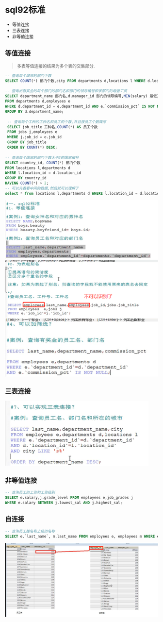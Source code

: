 # sql92标准

- 等值连接
- 三表连接
- 非等值连接

## 等值连接

>多表等值连接的结果为多个表的交集部分.

```sql
-- 查询每个城市的部门个数
SELECT COUNT(*) 部门个数,city FROM departments d,locations l WHERE d.location_id = l.location_id GROUP BY city;

-- 查询出有奖金的每个部门的部门名和部门的领导编号和该部门的最低工资
SELECT department_name 部门名,d.manager_id 部门的领导编号,MIN(salary) 最低工资 
FROM departments d,employees e 
WHERE d.department_id = e.department_id AND e.`commission_pct` IS NOT NULL
GROUP BY d.department_name;

 -- 查询每个工种的工种名和员工的个数,并且按员工个数降序
 SELECT job_title 工种名,COUNT(*) AS 员工个数 
 FROM jobs j,employees e 
 WHERE j.job_id = e.job_id 
 GROUP BY job_title
 ORDER BY COUNT(*) DESC;

-- 查询每个国家的部门个数大于2的国家编号
SELECT country_id, COUNT(*) 部门个数
FROM locations l,departments d
WHERE l.location_id = d.location_id
GROUP BY country_id
HAVING COUNT(*) > 2;
-- 可以先看看中间的数据,然后就可以理解了
select * from locations l,departments d WHERE l.location_id = d.location_id;
```

![](../pics/连接查询-等值连接01.png)
![](../pics/连接查询-等值连接02.png)
![](../pics/连接查询-等值连接03.png)

## 三表连接

![](../pics/三表连接01.png)

## 非等值连接

```sql
-- 查询员工的工资和工资级别
SELECT e.salary,j.grade_level FROM employees e,job_grades j
WHERE e.salary BETWEEN j.lowest_sal AND j.highest_sal;
```

## 自连接

```sql
-- 查询员工姓名和上级的名称
SELECT e.`last_name`, m.last_name FROM employees e, employees m WHERE e.manager_id = m.employee_id;
```

![](../pics/自连接.png)